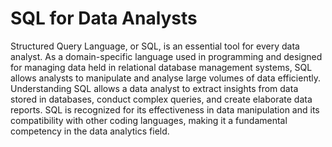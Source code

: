 # SQL for Data Analysts

Structured Query Language, or SQL, is an essential tool for every data analyst. As a domain-specific language used in programming and designed for managing data held in relational database management systems, SQL allows analysts to manipulate and analyse large volumes of data efficiently. Understanding SQL allows a data analyst to extract insights from data stored in databases, conduct complex queries, and create elaborate data reports. SQL is recognized for its effectiveness in data manipulation and its compatibility with other coding languages, making it a fundamental competency in the data analytics field.